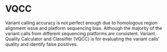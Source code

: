 # VQCC
Variant calling accuracy is not perfect enough due to homologous region alignment issue and platform sequencing bias. Although the majority of the variant calls from different sequencing platforms are consistent. Variant Quality Calculator and Classifier (VQCC) is for evaluating the  variant calls' quality and identify false positives.
